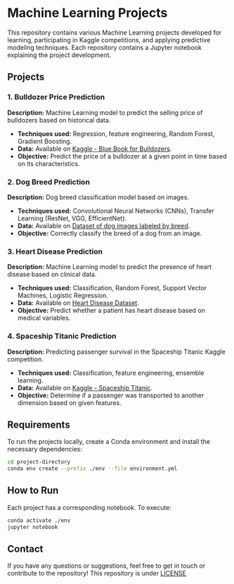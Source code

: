 # Machine Learning Projects
This repository contains various Machine Learning projects developed for learning, participating in Kaggle competitions, and applying predictive modeling techniques. Each repository contains a Jupyter notebook explaining the project development.

## Projects
### 1. Bulldozer Price Prediction
**Description:** Machine Learning model to predict the selling price of bulldozers based on historical data.
- **Techniques used:** Regression, feature engineering, Random Forest, Gradient Boosting.
- **Data:** Available on [Kaggle - Blue Book for Bulldozers](https://www.kaggle.com/c/bluebook-for-bulldozers).
- **Objective:** Predict the price of a bulldozer at a given point in time based on its characteristics.

### 2. Dog Breed Prediction
**Description:** Dog breed classification model based on images.
- **Techniques used:** Convolutional Neural Networks (CNNs), Transfer Learning (ResNet, VGG, EfficientNet).
- **Data:** Available on [Dataset of dog images labeled by breed](https://www.kaggle.com/c/dog-breed-identification/overview).
- **Objective:** Correctly classify the breed of a dog from an image.

### 3. Heart Disease Prediction
**Description:** Machine Learning model to predict the presence of heart disease based on clinical data.
- **Techniques used:** Classification, Random Forest, Support Vector Machines, Logistic Regression.
- **Data:** Available on [Heart Disease Dataset](https://www.kaggle.com/datasets/johnsmith88/heart-disease-dataset/data).
- **Objective:** Predict whether a patient has heart disease based on medical variables.

### 4. Spaceship Titanic Prediction
**Description:** Predicting passenger survival in the Spaceship Titanic Kaggle competition.
- **Techniques used:** Classification, feature engineering, ensemble learning.
- **Data:** Available on [Kaggle - Spaceship Titanic](https://www.kaggle.com/competitions/spaceship-titanic).
- **Objective:** Determine if a passenger was transported to another dimension based on given features.

## Requirements
To run the projects locally, create a Conda environment and install the necessary dependencies:

```bash
cd project-directory
conda env create --prefix ./env --file environment.yml
```

## How to Run
Each project has a corresponding notebook. To execute:
```bash
conda activate ./env
jupyter notebook
```

## Contact
If you have any questions or suggestions, feel free to get in touch or contribute to the repository! This repository is under [LICENSE](LICENSE)
